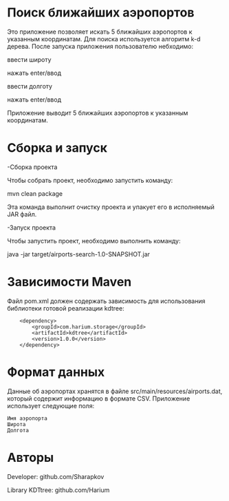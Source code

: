 # Поиск ближайших аэропортов

Это приложение позволяет искать 5 ближайших аэропортов к указанным координатам. Для поиска используется алгоритм k-d дерева.
После запуска приложения пользователю небходимо:

 ввести широту
 
 нажать enter/ввод
 
 ввести долготу
 
 нажать enter/ввод
 
Приложение выводит 5 ближайших аэропортов к указанным координатам.

# Сборка и запуск
-Сборка проекта

Чтобы собрать проект, необходимо запустить команду:

mvn clean package

Эта команда выполнит очистку проекта и упакует его в исполняемый JAR файл.

-Запуск проекта

Чтобы запустить проект, необходимо выполнить команду:

java -jar target/airports-search-1.0-SNAPSHOT.jar

# Зависимости  Maven
Файл pom.xml должен содержать зависимость для использования библиотеки готовой реализации kdtree:

        <dependency>
            <groupId>com.harium.storage</groupId>
            <artifactId>kdtree</artifactId>
            <version>1.0.0</version>
        </dependency>
  
# Формат данных
Данные об аэропортах хранятся в файле src/main/resources/airports.dat,
который содержит информацию в формате CSV. Приложение использует следующие поля:

    Имя аэропорта
    Широта
    Долгота
    
# Авторы
Developer: github.com/Sharapkov

Library KDTtree: github.com/Harium
